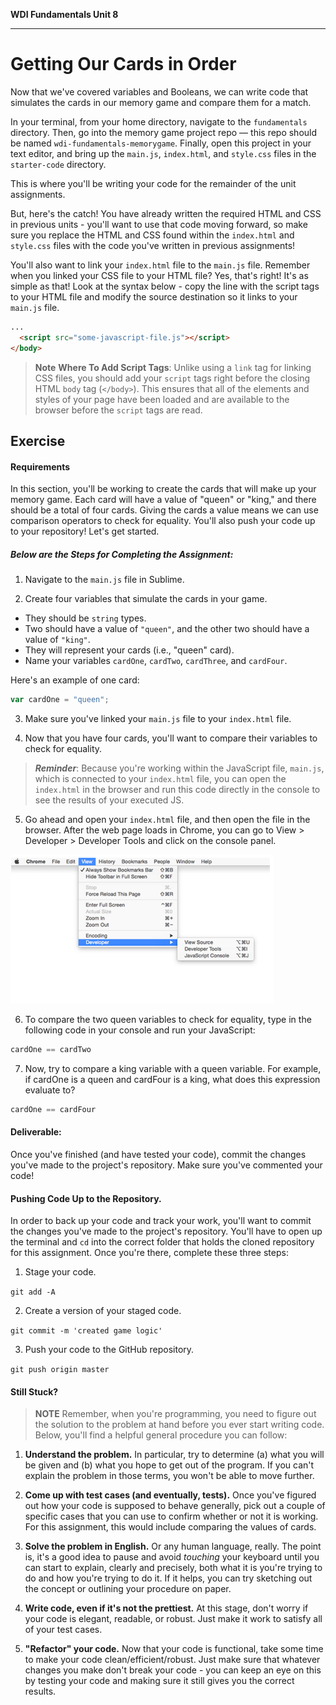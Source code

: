 **WDI Fundamentals Unit 8**

---

# Getting Our Cards in Order

Now that we've covered variables and Booleans, we can write code that simulates the cards in our memory game and compare them for a match.

In your terminal, from your home directory, navigate to the `fundamentals` directory. Then, go into the memory game project repo — this repo should be named `wdi-fundamentals-memorygame`. Finally, open this project in your text editor, and bring up the `main.js`, `index.html`, and `style.css` files in the `starter-code` directory.

This is where you'll be writing your code for the remainder of the unit assignments.

But, here's the catch! You have already written the required HTML and CSS in previous units - you'll want to use that code moving forward, so make sure you replace the HTML and CSS found within the `index.html` and `style.css` files with the code you've written in previous assignments!

You'll also want to link your `index.html` file to the `main.js` file. Remember when you linked your CSS file to your HTML file? Yes, that's right! It's as simple as that! Look at the syntax below - copy the line with the script tags to your HTML file and modify the source destination so it links to your `main.js` file.

```html
...
  <script src="some-javascript-file.js"></script>
</body>
```

>**Note** **Where To Add Script Tags**: Unlike using a `link` tag for linking CSS files, you should add your `script` tags right before the closing HTML `body` tag (`</body>`). This ensures that all of the elements and styles of your page have been loaded and are available to the browser before the `script` tags are read.

## Exercise

#### Requirements

In this section, you'll be working to create the cards that will make up your memory game. Each card will have a value of "queen" or "king," and there should be a total of four cards. Giving the cards a value means we can use comparison operators to check for equality. You'll also push your code up to your repository! Let's get started.


##### Below are the Steps for Completing the Assignment:

1) Navigate to the `main.js` file in Sublime.

2) Create four variables that simulate the cards in your game.

- They should be `string` types.
- Two should have a value of `"queen"`, and the other two should have a value of `"king"`.
- They will represent your cards (i.e., "queen" card).
- Name your variables `cardOne`, `cardTwo`, `cardThree`, and `cardFour`.

Here's an example of one card:

```js
var cardOne = "queen";
```

3) Make sure you've linked your `main.js` file to your `index.html` file.

4) Now that you have four cards, you'll want to compare their variables to check for equality.

 >**_Reminder_**: Because you're working within the JavaScript file, `main.js`, which is connected to your `index.html` file, you can open the `index.html` in the browser and run this code directly in the console to see the results of your executed JS.

5) Go ahead and open your `index.html` file, and then open the file in the browser. After the web page loads in Chrome, you can go to View > Developer > Developer Tools and click on the console panel.

![](/assets/chapter5/developer.png)

6) To compare the two queen variables to check for equality, type in the following code in your console and run your JavaScript:

```js
cardOne == cardTwo
```

7) Now, try to compare a king variable with a queen variable. For example, if cardOne is a queen and cardFour is a king, what does this expression evaluate to?

```js
cardOne == cardFour
```

#### Deliverable:

Once you've finished (and have tested your code), commit the changes you've made to the project's repository. Make sure you've commented your code!

#### Pushing Code Up to the Repository.

In order to back up your code and track your work, you'll want to commit the changes you've made to the project's repository. You'll have to open up the terminal and `cd` into the correct folder that holds the cloned repository for this assignment. Once you're there, complete these three steps:

1) Stage your code.

`git add -A`

2) Create a version of your staged code.

`git commit -m 'created game logic'`

3) Push your code to the GitHub repository.

`git push origin master`

#### Still Stuck?

> **NOTE** Remember, when you're programming, you need to figure out the solution to the problem at hand before you ever start writing code. Below, you'll find a helpful general procedure you can follow:

1) **Understand the problem.** In particular, try to determine (a) what you will be given and (b) what you hope to get out of the program. If you can't explain the problem in those terms, you won't be able to move further.

2) **Come up with test cases (and eventually, tests).** Once you've figured out how your code is supposed to behave generally, pick out a couple of specific cases that you can use to confirm whether or not it is working. For this assignment, this would include comparing the values of cards.

3) **Solve the problem in English.** Or any human language, really. The point is, it's a good idea to pause and avoid *touching* your keyboard until you can start to explain, clearly and precisely, both what it is you're trying to do and how you're trying to do it. If it helps, you can try sketching out the concept or outlining your procedure on paper.

4) **Write code, even if it's not the prettiest.** At this stage, don't worry if your code is elegant, readable, or robust. Just make it work to satisfy all of your test cases.

5) **"Refactor" your code.** Now that your code is functional, take some time to make your code clean/efficient/robust. Just make sure that whatever changes you make don't break your code - you can keep an eye on this by testing your code and making sure it still gives you the correct results.
